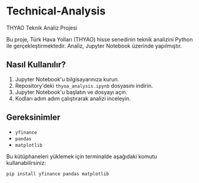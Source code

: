# Technical-Analysis
THYAO Teknik Analiz Projesi

Bu proje, Türk Hava Yolları (THYAO) hisse senedinin teknik analizini Python ile gerçekleştirmektedir. Analiz, Jupyter Notebook üzerinde yapılmıştır.

## Nasıl Kullanılır?
1. Jupyter Notebook'u bilgisayarınıza kurun.
2. Repository'deki `thyoa_analysis.ipynb` dosyasını indirin.
3. Jupyter Notebook'u başlatın ve dosyayı açın.
4. Kodları adım adım çalıştırarak analizi inceleyin.

## Gereksinimler
- `yfinance`
- `pandas`
- `matplotlib`

Bu kütüphaneleri yüklemek için terminalde aşağıdaki komutu kullanabilirsiniz:
```bash
pip install yfinance pandas matplotlib
